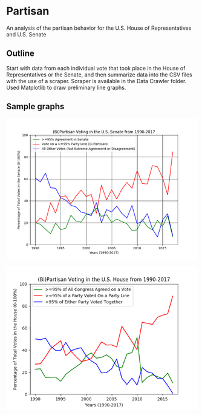 # Partisan
An analysis of the partisan behavior for the U.S. House of Representatives and U.S. Senate
## Outline
Start with data from each individual vote that took place in the House of Representatives or the Senate, and then summarize data into the CSV files with the use of a scraper. 
Scraper is available in the Data Crawler folder. 
Used Matplotlib to draw preliminary line graphs. 

## Sample graphs
![alt text](https://github.com/shivamparikh/partisan/blob/master/Visualizations/senate_try_1.png "Senate Partisan")

![alt text](https://github.com/shivamparikh/partisan/blob/master/Visualizations/partisan_house_total.png "HoR Partisan")




